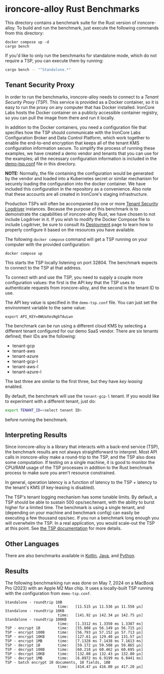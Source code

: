 # ironcore-alloy Rust Benchmarks

This directory contains a benchmark suite for the Rust version of ironcore-alloy.
To build and run the benchmark, just execute the following commands from this directory:

```
docker compose up -d
cargo bench
```

If you'd like to only run the benchmarks for standalone mode, which do not require a TSP, you can execute them by running:

```bash
cargo bench -- "^Standalone.*"
```

## Tenant Security Proxy

In order to run the benchmarks, ironcore-alloy needs to connect to a _Tenant Security Proxy (TSP)_.
This service is provided as a Docker container, so it is easy to run the proxy on any computer that has Docker
installed. IronCore Labs hosts the Docker container on a publicly accessible container registry, so you can pull
the image from there and run it locally.

In addition to the Docker containers, you need a configuration file that specifies how the TSP should communicate
with the IronCore Labs Configuration Broker and Data Control Platform, which work together to enable the end-to-end
encryption that keeps all of the tenant KMS configuration information secure. To simplify the process of running
these examples, we have created a demo vendor and tenants that you can use for the examples; all the necessary
configuration information is included in the [demo-tsp.conf](demo-tsp.conf) file in this directory.

**NOTE:** Normally, the file containing the configuration would be generated by the vendor and loaded into a
Kubernetes secret or similar mechanism for securely loading the configuration into the docker container. We
have included this configuration in the repository as a convenience. Also note that these accounts are all
created in IronCore's staging infrastructure.

Production TSPs will often be accompanied by one or more
[Tenant Security Logdriver](https://ironcorelabs.com/docs/saas-shield/tenant-security-logdriver/overview/) instances.
Because the purpose of this benchmark is to demonstrate the capabilities of ironcore-alloy Rust, we have chosen to not include
Logdriver in it. If you wish to modify the Docker Compose file to include Logdriver, be sure to consult its
[Deployment](https://ironcorelabs.com/docs/saas-shield/tenant-security-logdriver/deployment/) page to learn how to properly configure it
based on the resources you have available.

The following `docker compose` command will get a TSP running on your computer with the provided configuration:

```
docker compose up
```

This starts the TSP locally listening on port 32804. The benchmark expects to connect to the TSP at that address.

To connect with and use the TSP, you need to supply a couple more configuration values:
the first is the API key that the TSP uses to authenticate requests from ironcore-alloy,
and the second is the tenant ID to use.

The API key value is specified in the `demo-tsp.conf` file. You can just set the environment variable to the
same value:

`export API_KEY=0WUaXesNgbTAuLwn`

The benchmark can be run using a different cloud KMS by selecting a different tenant configured for our demo SaaS vendor.
There are six tenants defined; their IDs are the following:

- tenant-gcp
- tenant-aws
- tenant-azure
- tenant-gcp-l
- tenant-aws-l
- tenant-azure-l

The last three are similar to the first three, but they have _key leasing_ enabled.

By default, the benchmark will use the `tenant-gcp-l` tenant. If you would like to experiment with a different tenant, just do:

```bash
export TENANT_ID=<select tenant ID>
```

before running the benchmark.

## Interpreting Results

Since ironcore-alloy is a library that interacts with a back-end service (TSP), the benchmark results are not always straightforward to interpret. Most API calls in ironcore-alloy make a round-trip to the TSP, and the TSP also does some computation. If testing on a single machine, it is good to monitor the CPU/RAM usage of the TSP processes in addition to the Rust benchmark process to make sure you aren't resource constrained.

In general, operation latency is a function of latency to the TSP + latency to the tenant's KMS (if key-leasing is disabled).

The TSP's tenant logging mechanism has some tunable limits. By default, a TSP should be able to sustain 500 ops/sec/tenant, with the ability to burst higher for a limited time. The benchmark is using a single tenant, and (depending on your machine and benchmark config) can easily be executing a few thousand ops/sec. If you run a benchmark long enough you will overwhelm the TSP. In a real application, you would scale-out the TSP at this point. See [the TSP documentation](https://ironcorelabs.com/docs/saas-shield/tenant-security-proxy/deployment/) for more details.

## Other Languages

There are also benchmarks available in [Kotlin](https://github.com/IronCoreLabs/ironcore-alloy/tree/main/kotlin/benchmarks/src), [Java](https://github.com/IronCoreLabs/ironcore-alloy/tree/main/java/src/jmh/java/com/ironcorelabs/ironcore_alloy_java), and [Python](https://github.com/IronCoreLabs/ironcore-alloy/blob/main/python/ironcore-alloy/bench.py).

## Results

The following benchmarking run was done on May 7, 2024 on a MacBook Pro (2023) with an Apple M2 Max chip. It uses a locally-built TSP running with the configuration from `demo-tsp.conf`.

```
Standalone - roundtrip 10B
                        time:   [11.515 µs 11.536 µs 11.558 µs]
Standalone - roundtrip 10KB
                        time:   [141.92 µs 142.34 µs 142.75 µs]
Standalone - roundtrip 100KB
                        time:   [1.3312 ms 1.3350 ms 1.3387 ms]
TSP - encrypt 1B        time:   [55.808 µs 56.149 µs 56.715 µs]
TSP - encrypt 100B      time:   [56.793 µs 57.152 µs 57.713 µs]
TSP - encrypt 10KB      time:   [127.61 µs 129.40 µs 131.57 µs]
TSP - encrypt 1MB       time:   [7.1328 ms 7.1438 ms 7.1613 ms]
TSP - decrypt 1B        time:   [59.172 µs 59.508 µs 59.865 µs]
TSP - decrypt 100B      time:   [60.218 µs 60.462 µs 60.695 µs]
TSP - decrypt 10KB      time:   [132.08 µs 132.43 µs 132.80 µs]
TSP - decrypt 1MB       time:   [6.8972 ms 6.9199 ms 6.9441 ms]
TSP - batch encrypt 10 documents, 10 fields, 10B
                        time:   [414.47 µs 416.00 µs 417.20 µs]
```

